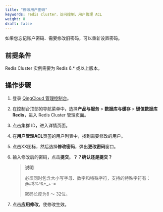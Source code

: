 ```yaml
---
title: "修改用户密码"
keywords: redis cluster，访问控制，用户管理 ACL
weight: 8
draft: false
---
```


如果您忘记账户密码、需要修改旧密码，可以重新设置密码。

## 前提条件

Redis Cluster 实例需要为 Redis 6.* 或以上版本。

## 操作步骤

1. 登录  [QingCloud 管理控制台](https://console.qingcloud.com/login)。

2. 在控制台顶部的导航菜单中，选择**产品与服务** > **数据库与缓存** > **键值数据库 Redis**，进入 Redis Cluster 管理页面。

3. 点击集群 ID，进入详情页面。

4. 在**用户管理ACL**页签的用户列表中，找到需要修改的用户。

5. 点击XX图标，然后选择**修改密码**，弹出**更改密码**窗口。

6. 输入修改后的密码，点击**提交**。**？？确认还是提交？**

   > **说明**
   >
   > 必须同时包含大小写字母、数字和特殊字符，支持的特殊字符有：@#$%^&*_+-=
   >
   > 密码长度为8 ～ 32位。

6. 点击**应用修改**，使修改生效。





